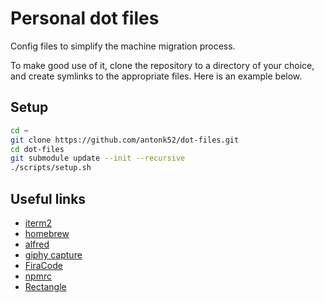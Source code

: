 # Personal dot files

Config files to simplify the machine migration process.

To make good use of it, clone the repository to a directory of your choice, and create symlinks to the appropriate files. Here is an example below.

## Setup

```sh
cd ~
git clone https://github.com/antonk52/dot-files.git
cd dot-files
git submodule update --init --recursive
./scripts/setup.sh
```

## Useful links

- [iterm2](https://iterm2.com)
- [homebrew](https://brew.sh)
- [alfred](https://www.alfredapp.com)
- [giphy capture](https://giphy.com/apps/giphycapture)
- [FiraCode](https://github.com/tonsky/FiraCode)
- [npmrc](https://github.com/deoxxa/npmrc)
- [Rectangle](https://rectangleapp.com)

